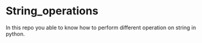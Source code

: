 # String_operations
In this repo you able to know how to perform different operation on string in python.

